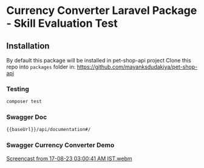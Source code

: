 # Currency Converter Laravel Package - Skill Evaluation Test

## Installation

By default this package will be installed in pet-shop-api project
Clone this repo into `packages` folder in: https://github.com/mayanksdudakiya/pet-shop-api

### Testing

```bash
composer test
```

### Swagger Doc

```bash
{{baseUrl}}/api/documentation#/
```

### Swagger Currency Converter Demo

[Screencast from 17-08-23 03:00:41 AM IST.webm](https://github.com/mayanksdudakiya/currency-converter-laravel-package/assets/34036151/31a87bde-429a-48c1-8164-14dd13c7aba9)

